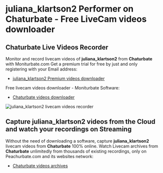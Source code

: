 # juliana_klartson2 Performer on Chaturbate - Free LiveCam videos downloader

## Chaturbate Live Videos Recorder

Monitor and record livecam videos of **juliana_klartson2** from **Chaturbate** with Moniturbate.com
Get a premium trial for free by just and only registering with your Email address:
* [juliana_klartson2 Premium videos downloader](https://moniturbate.com/request-demo-licence-key.html)

Free livecam videos downloader - Moniturbate Software:
* [Chaturbate videos downloader](https://moniturbate.com/moniturbate-download-software.html)

![juliana_klartson2 livecam videos recorder](https://peachurnet.com/templates/moniturbate-software.png)


## Capture juliana_klartson2 videos from the Cloud and watch your recordings on Streaming

Without the need of downloading a software, capture **juliana_klartson2** livecam videos from **Chaturbate** 100% online.
Watch Livecam archives from **Chaturbate** unlimitedly from thousands of existing recordings, only on Peachurbate.com and its websites network:
* [Chaturbate videos archives](https://peachurnet.com/)